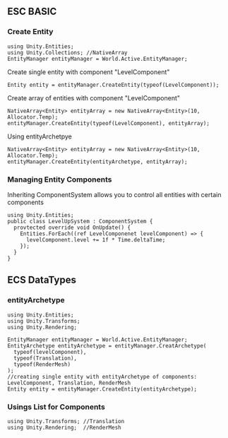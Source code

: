 ## ESC BASIC

### Create Entity

```
using Unity.Entities;
using Unity.Collections; //NativeArray
EntityManager entityManager = World.Active.EntityManager;
```
Create single entity with component "LevelComponent"
```
Entity entity = entityManager.CreateEntity(typeof(LevelComponent));
```
Create array of entities with component "LevelComponent"
```
NativeArray<Entity> entityArray = new NativeArray<Entity>(10, Allocator.Temp);
entityManager.CreateEntity(typeof(LevelComponent), entityArray);
```
Using entityArchetpye
```
NativeArray<Entity> entityArray = new NativeArray<Entity>(10, Allocator.Temp);
entityManager.CreateEntity(entityArchetype, entityArray);
```

### Managing Entity Components

Inheriting ComponentSystem allows you to control all entities with certain components
```
using Unity.Entities;
public class LevelUpSystem : ComponentSystem {
  provtected override void OnUpdate() {
    Entities.ForEach((ref LevelComponenet levelComponent) => {
      levelComponent.level += 1f * Time.deltaTime;
    });
  }
}
```

## ECS DataTypes

### entityArchetype

```
using Unity.Entities;
using Unity.Transforms;
using Unity.Rendering;

EntityManager entityManager = World.Active.EntityManager;
EntityArchetype entityArchetype = entityManager.CreatArchetype(
  typeof(levelComponent),
  typeof(Translation),
  typeof(RenderMesh)
);
//creating single entity with entityArchetype of components: LevelComponent, Translation, RenderMesh
Entity entity = entityManager.CreateEntity(entityArchetype);
```
### Usings List for Components

```
using Unity.Transforms; //Translation
using Unity.Rendering;  //RenderMesh
```
